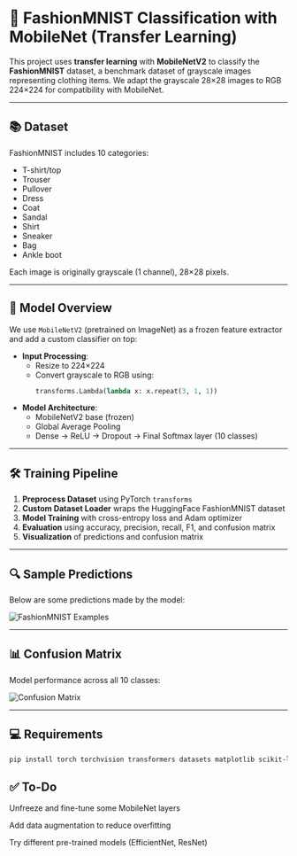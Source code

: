# 👟 FashionMNIST Classification with MobileNet (Transfer Learning)

This project uses **transfer learning** with **MobileNetV2** to classify the **FashionMNIST** dataset, a benchmark dataset of grayscale images representing clothing items. We adapt the grayscale 28×28 images to RGB 224×224 for compatibility with MobileNet.

---

## 📚 Dataset

FashionMNIST includes 10 categories:
- T-shirt/top
- Trouser
- Pullover
- Dress
- Coat
- Sandal
- Shirt
- Sneaker
- Bag
- Ankle boot

Each image is originally grayscale (1 channel), 28×28 pixels.

---

## 🧠 Model Overview

We use `MobileNetV2` (pretrained on ImageNet) as a frozen feature extractor and add a custom classifier on top:

- **Input Processing**:  
  - Resize to 224×224  
  - Convert grayscale to RGB using:  
    ```python
    transforms.Lambda(lambda x: x.repeat(3, 1, 1))
    ```
- **Model Architecture**:
  - MobileNetV2 base (frozen)
  - Global Average Pooling
  - Dense → ReLU → Dropout → Final Softmax layer (10 classes)

---

## 🛠️ Training Pipeline

1. **Preprocess Dataset** using PyTorch `transforms`
2. **Custom Dataset Loader** wraps the HuggingFace FashionMNIST dataset
3. **Model Training** with cross-entropy loss and Adam optimizer
4. **Evaluation** using accuracy, precision, recall, F1, and confusion matrix
5. **Visualization** of predictions and confusion matrix

---

## 🔍 Sample Predictions

Below are some predictions made by the model:

![FashionMNIST Examples](readme_images/output_image_1.png)

---

## 📊 Confusion Matrix

Model performance across all 10 classes:

![Confusion Matrix](readme_images/output_image_2.png)

---

## 💻 Requirements

```bash
pip install torch torchvision transformers datasets matplotlib scikit-learn
```

## ✅ To-Do
Unfreeze and fine-tune some MobileNet layers

Add data augmentation to reduce overfitting

Try different pre-trained models (EfficientNet, ResNet)
